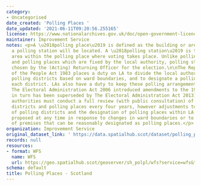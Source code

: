 ```yaml
---
category:
- Uncategorised
date_created: 'Polling Places '
date_updated: '2021-06-11T09:20:56.255165'
license: https://www.nationalarchives.gov.uk/doc/open-government-licence/version/3/
maintainer: Improvement Service
notes: <p>A \u2018polling place\u2019 is defined as the building or area in which
  a polling station will be located. A \u2018polling station\u2019 is the room or
  area within the polling place where voting takes place. Unlike polling districts
  and polling places which are fixed by the local authority, polling stations are
  chosen by the (Acting) Returning Officer for the election.\n\nThe Representation
  of the People Act 1983 places a duty on LA to divide the local authority area into
  polling districts based on ward boundaries, and to designate a polling place for
  each district. LAs also have a duty to keep these polling arrangements under review.
  The Electoral Administration Act 2006 introduced amendments to the 1983 Act (which
  in turn has been superseded by The Electoral Administration Act 2013). Now local
  authorities must conduct a full review (with public consultation) of its polling
  districts and polling places every four years, however adjustments to the boundaries
  of polling districts and the designation of polling places within LA wards can be
  proposed at any time in response to changes in ward boundaries or to the availability
  of premises that can be reasonably designated as polling places.</p>
organization: Improvement Service
original_dataset_link: ' https://data.spatialhub.scot/dataset/polling_places-is'
records: null
resources:
- format: WFS
  name: WFS
  url: https://geo.spatialhub.scot/geoserver/sh_polpl/wfs?service=wfs&typeName=sh_polpl:pub_polpl
schema: default
title: Polling Places - Scotland
---
```

